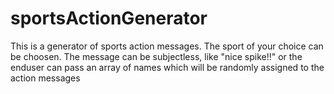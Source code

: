 # sportsActionGenerator
This is a generator of sports action messages. The sport of your choice can be choosen. The message can be subjectless, like "nice spike!!" or the enduser can pass an array of names which will be randomly assigned to the action messages
